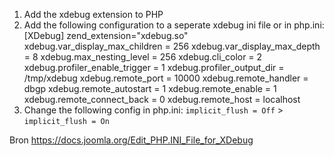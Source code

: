 1. Add the xdebug extension to PHP
2. Add the following configuration to a seperate xdebug ini file or in php.ini:
[XDebug]
zend_extension="xdebug.so"
xdebug.var_display_max_children = 256
xdebug.var_display_max_depth = 8
xdebug.max_nesting_level = 256
xdebug.cli_color = 2
xdebug.profiler_enable_trigger = 1
xdebug.profiler_output_dir = /tmp/xdebug
xdebug.remote_port = 10000
xdebug.remote_handler = dbgp
xdebug.remote_autostart = 1
xdebug.remote_enable = 1
xdebug.remote_connect_back = 0
xdebug.remote_host = localhost
3. Change the following config in php.ini: `implicit_flush = Off` > `implicit_flush = On`

Bron https://docs.joomla.org/Edit_PHP.INI_File_for_XDebug
